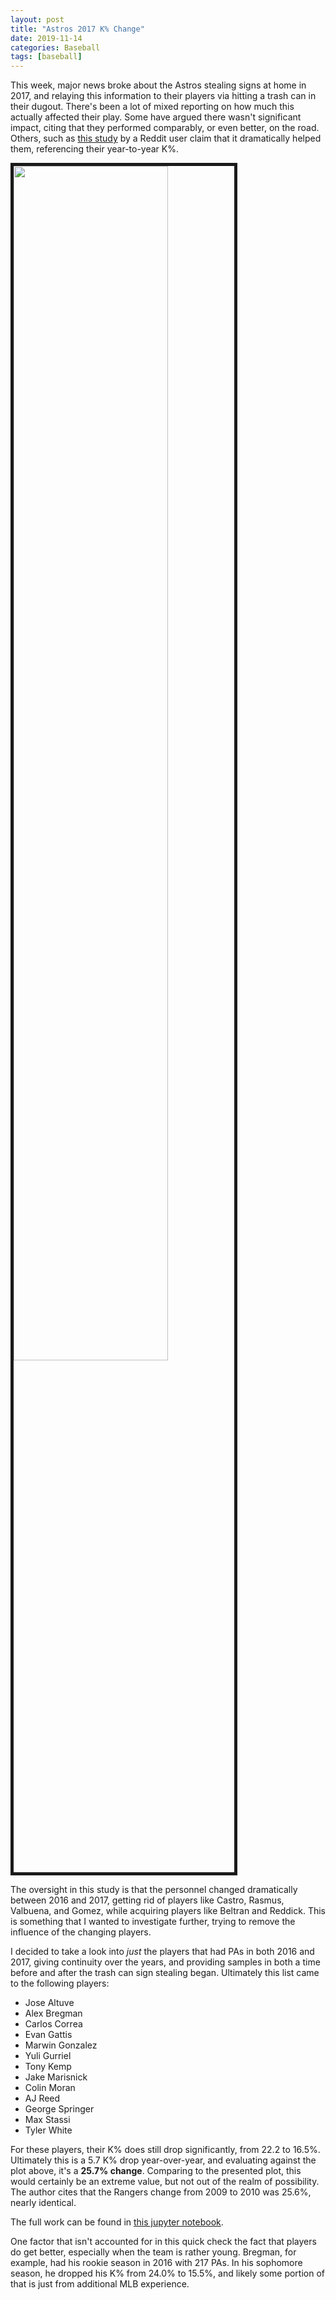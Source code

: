 ```yaml
---
layout: post
title: "Astros 2017 K% Change"
date: 2019-11-14
categories: Baseball
tags: [baseball]
---
```


This week, major news broke about the Astros stealing signs at home in 2017, and relaying this information to their players via hitting a trash can in their dugout. There's been a lot of mixed reporting on how much this actually affected their play. Some have argued there wasn't significant impact, citing that they performed comparably, or even better, on the road. Others, such as [this study](https://www.reddit.com/r/baseball/comments/dw9wnd/the_astros_home_k_dropped_from_244_in_2016_to_166/) by a Reddit user claim that it dramatically helped them, referencing their year-to-year K%.

<img src="https://i.redd.it/k2upnaryqny31.png" class="center" border="5" style="width:70%;">

The oversight in this study is that the personnel changed dramatically between 2016 and 2017, getting rid of players like Castro, Rasmus, Valbuena, and Gomez, while acquiring players like Beltran and Reddick. This is something that I wanted to investigate further, trying to remove the influence of the changing players.

I decided to take a look into _just_ the players that had PAs in both 2016 and 2017, giving continuity over the years, and providing samples in both a time before and after the trash can sign stealing began. Ultimately this list came to the following players:

- Jose Altuve
- Alex Bregman
- Carlos Correa
- Evan Gattis
- Marwin Gonzalez
- Yuli Gurriel
- Tony Kemp
- Jake Marisnick
- Colin Moran
- AJ Reed
- George Springer
- Max Stassi
- Tyler White

For these players, their K% does still drop significantly, from 22.2 to 16.5%. Ultimately this is a 5.7 K% drop year-over-year, and evaluating against the plot above, it's a **25.7% change**. Comparing to the presented plot, this would certainly be an extreme value, but not out of the realm of possibility. The author cites that the Rangers change from 2009 to 2010 was 25.6%, nearly identical. 

The full work can be found in [this jupyter notebook](https://github.com/tjburch/baseball-studies/blob/master/notebooks/astros_krate_continuity.ipynb).

One factor that isn't accounted for in this quick check the fact that players do get better, especially when the team is rather young. Bregman, for example, had his rookie season in 2016 with 217 PAs. In his sophomore season, he dropped his K% from 24.0% to 15.5%, and likely some portion of that is just from additional MLB experience.